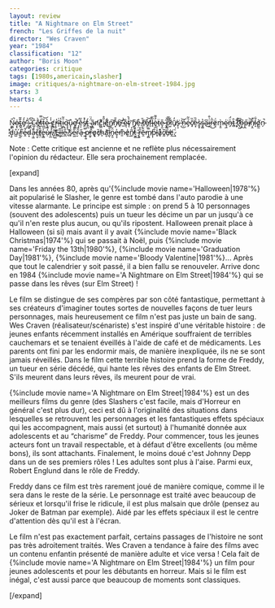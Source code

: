 ```yaml
---
layout: review
title: "A Nightmare on Elm Street"
french: "Les Griffes de la nuit"
director: "Wes Craven"
year: "1984"
classification: "12"
author: "Boris Moon"
categories: critique
tags: [1980s,americain,slasher]
image: critiques/a-nightmare-on-elm-street-1984.jpg
stars: 3
hearts: 4
---
```


N̴͚̻̎̚o̶͙̖̍t̴̻̙͊͂e̸̝̓́ ̵̯̪̽͛:̴̬͓̈́ ̶̡̱̊͆C̴̺͎̏e̸̪̠͊̀t̶̫́̿t̶̰̺͂͝ȩ̴̪̔ ̶̤̍̾c̸̦͍̓r̴͓̬̓ĩ̴̠̍t̵̨̔ị̵̻̑̃q̵̝̩͝u̴͓̣̎e̸̛̥͇̚ ̵̟̙̈́ẹ̶̩̽̋s̸̯̓̽t̴͍̪́ ̴̮̈́̈ͅa̴̝̳͂n̸̨̛ç̸̬̊̏i̷͉̎̊ę̸͒̈́n̸̥̭͠n̸͙̉̎e̸̢͝ ̵̲̂̀ę̴̐t̴͔̉̚ ̷̬͝n̸̘̰̅e̶̹̤͒ ̸̠̙̇̎ř̸̤e̸̯̤͒͝f̵̨̈́l̴̥̎́è̷̥̱͒͌ẗ̵̜e̴̞̰̎ ̶̖̱̋͝p̷̤͂̿l̸͍͋ũ̸̘̒s̵̙̞͘ ̶̤̓͜͝n̴̦̉é̵̡̑͂c̸̝̆̏ẻ̵͙̏s̴͈̟̀s̵̡̳̔a̴͆͜i̵͙͗̐ŗ̶̅͛͜ë̷͔́m̴͓̱̀ę̷̼͑͘n̶̡͐̈́t̵̻̂ ̷̥̐l̸͕̊͝'̸̟͖̑͆o̶͙͍͆p̶̪̋i̸̠͝n̸͔̯̆̉i̷̝͋o̸̺̰͛͘n̵̗̚ ̷̙̊̕ḑ̷̠̓ů̴̺ ̸̖̰́r̴̰̅͑ḙ̴́̆d̴͙̀a̶͔͖͌c̶̖̬̐t̸̘̤͂̾e̶̢̳͐ụ̴̾́r̶̨̲̒̽.̸̘̖̇̈́ ̸̜͖̒E̴̻͘l̵̲̟̄l̵̮͒e̷̪̋̔ ̸̱̽š̷̟͐e̴͖̋̎ȓ̴̮̂a̶͉̋ ̴͚̿p̷̩͍̕r̶̼͓̂͑ǫ̷͓̕c̸̗̏h̴̙̿ḁ̸͛͝i̵̲̖̊͊n̷̟̱̈́e̶̞̞͐m̷̱͊e̷̦͗͜n̸̫͂̓t̵̮͇̂̈́ ̴͉̫̄r̵̨͍̋̒ẽ̶̯̌m̸̡̻̿p̷̜̅̍l̵̟̇̍å̷͈̂c̸̰̅é̸̩͋ḙ̸͘͜.̷̝̇͑

Note : Cette critique est ancienne et ne reflète plus nécessairement l'opinion du rédacteur. Elle sera prochainement remplacée.

[expand]

Dans les années 80, après qu'{%include movie name='Halloween|1978'%} ait popularisé le Slasher, le genre est tombé dans l'auto parodie à une vitesse alarmante. Le principe est simple : on prend 5 à 10 personnages (souvent des adolescents) puis un tueur les décime un par un jusqu'à ce qu'il n'en reste plus aucun, ou qu'ils ripostent. Halloween prenait place à Halloween (si si) mais avant il y avait {%include movie name='Black Christmas|1974'%} qui se passait à Noël, puis {%include movie name='Friday the 13th|1980'%}, {%include movie name='Graduation Day|1981'%}, {%include movie name='Bloody Valentine|1981'%}... Après que tout le calendrier y soit passé, il a bien fallu se renouveler. Arrive donc en 1984 {%include movie name='A Nightmare on Elm Street|1984'%} qui se passe dans les rêves (sur Elm Street) !

Le film se distingue de ses compères par son côté fantastique, permettant à ses créateurs d'imaginer toutes sortes de nouvelles façons de tuer leurs personnages, mais heureusement ce film n'est pas juste un bain de sang. Wes Craven (réalisateur/scénariste) s'est inspiré d'une véritable histoire : de jeunes enfants récemment installés en Amérique souffraient de terribles cauchemars et se tenaient éveillés à l'aide de café et de médicaments. Les parents ont fini par les endormir mais, de manière inexpliquée, ils ne se sont jamais réveillés. Dans le film cette terrible histoire prend la forme de Freddy, un tueur en série décédé, qui hante les rêves des enfants de Elm Street. S'ils meurent dans leurs rêves, ils meurent pour de vrai.

{%include movie name='A Nightmare on Elm Street|1984'%} est un des meilleurs films du genre (des Slashers c'est facile, mais d'Horreur en général c'est plus dur), ceci est dû à l'originalité des situations dans lesquelles se retrouvent les personnages et les fantastiques effets spéciaux qui les accompagnent, mais aussi (et surtout) à l'humanité donnée aux adolescents et au “charisme” de Freddy. Pour commencer, tous les jeunes acteurs font un travail respectable, et à défaut d'être excellents (ou même bons), ils sont attachants. Finalement, le moins doué c'est Johnny Depp dans un de ses premiers rôles ! Les adultes sont plus à l'aise. Parmi eux, Robert Englund dans le rôle de Freddy.

Freddy dans ce film est très rarement joué de manière comique, comme il le sera dans le reste de la série. Le personnage est traité avec beaucoup de sérieux et lorsqu'il frise le ridicule, il est plus malsain que drôle (pensez au Joker de Batman par exemple). Aidé par les effets spéciaux il est le centre d'attention dès qu'il est à l'écran.

Le film n'est pas exactement parfait, certains passages de l'histoire ne sont pas très adroitement traités. Wes Craven a tendance à faire des films avec un contenu enfantin présenté de manière adulte et vice versa ! Cela fait de {%include movie name='A Nightmare on Elm Street|1984'%} un film pour jeunes adolescents et pour les débutants en horreur. Mais si le film est inégal, c'est aussi parce que beaucoup de moments sont classiques.

[/expand]
